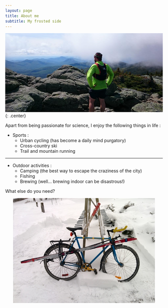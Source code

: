 ```yaml
---
layout: page
title: About me
subtitle: My frosted side
---
```


![Hiking to the top of Mt. Hight (2015, White Mountains National Forest NH)](/img/hiking.jpg){: .center}

Apart from being passionate for science, I enjoy the following things in life :

- Sports :
  - Urban cycling (has become a daily mind purgatory)
  - Cross-country ski
  - Trail and mountain running

<hr style="border-width: 0px;">

- Outdoor activities :
  - Camping (the best way to escape the craziness of the city)
  - Fishing
  - Brewing (well... brewing indoor can be disastrous!)

What else do you need?

<img src="/img/winter-bike-ski.jpg" alt="Winter bike and cross-country ski combo" style="width:90%;display: block;margin-left:auto;margin-right:auto">

